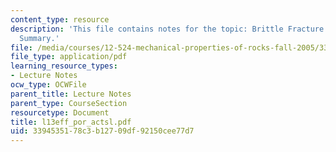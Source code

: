 ```yaml
---
content_type: resource
description: 'This file contains notes for the topic: Brittle Fracture and Sliding
  Summary.'
file: /media/courses/12-524-mechanical-properties-of-rocks-fall-2005/3394535178c3b12709df92150cee77d7_l13eff_por_actsl.pdf
file_type: application/pdf
learning_resource_types:
- Lecture Notes
ocw_type: OCWFile
parent_title: Lecture Notes
parent_type: CourseSection
resourcetype: Document
title: l13eff_por_actsl.pdf
uid: 33945351-78c3-b127-09df-92150cee77d7
---
```

